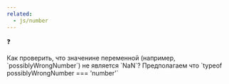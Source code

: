 ```yaml
---
related:
  - js/number
---
```


<aside class="callout">
  <div class="callout__icon">❓</div>
  <div class="callout__content">
    <p>
      Как проверить, что значенине переменной (например, `possiblyWrongNumber`) не является `NaN`? Предполагаем что `typeof possiblyWrongNumber === 'number'`
    </p>
  </div>
</aside>

